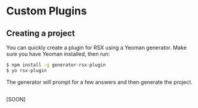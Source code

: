 # Custom Plugins

## Creating a project

You can quickly create a plugin for RSX using a Yeoman generator. Make sure you have Yeoman installed, then run:

```bash
$ npm install -g generator-rsx-plugin
$ yo rsx-plugin
```

The generator will prompt for a few answers and then generate the project.

##

[SOON]

